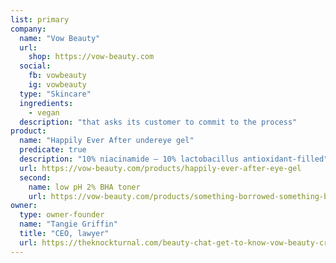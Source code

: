 ```yaml
---
list: primary
company:
  name: "Vow Beauty"
  url:
    shop: https://vow-beauty.com
  social:
    fb: vowbeauty
    ig: vowbeauty
  type: "Skincare"
  ingredients:
    - vegan
  description: "that asks its customer to commit to the process"
product:
  name: "Happily Ever After undereye gel"
  predicate: true
  description: "10% niacinamide – 10% lactobacillus antioxidant-filled"
  url: https://vow-beauty.com/products/happily-ever-after-eye-gel
  second:
    name: low pH 2% BHA toner
    url: https://vow-beauty.com/products/something-borrowed-something-bha-2-toner
owner:
  type: owner-founder
  name: "Tangie Griffin"
  title: "CEO, lawyer"
  url: https://theknockturnal.com/beauty-chat-get-to-know-vow-beauty-creator-tangie-griffin/
---
```

